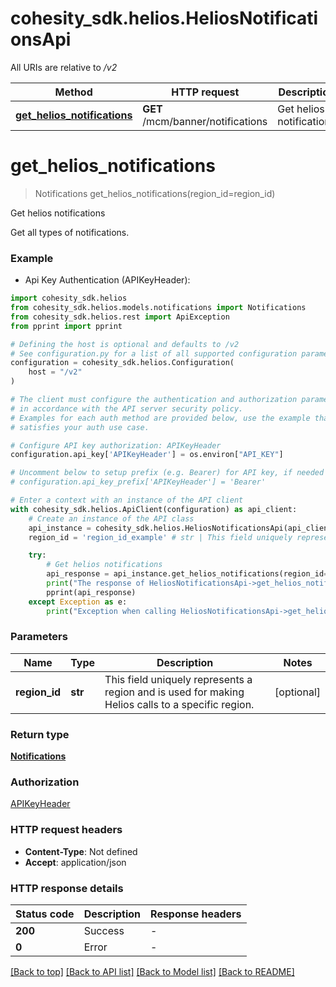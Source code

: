 # cohesity_sdk.helios.HeliosNotificationsApi

All URIs are relative to */v2*

Method | HTTP request | Description
------------- | ------------- | -------------
[**get_helios_notifications**](HeliosNotificationsApi.md#get_helios_notifications) | **GET** /mcm/banner/notifications | Get helios notifications


# **get_helios_notifications**
> Notifications get_helios_notifications(region_id=region_id)

Get helios notifications

Get all types of notifications.

### Example

* Api Key Authentication (APIKeyHeader):

```python
import cohesity_sdk.helios
from cohesity_sdk.helios.models.notifications import Notifications
from cohesity_sdk.helios.rest import ApiException
from pprint import pprint

# Defining the host is optional and defaults to /v2
# See configuration.py for a list of all supported configuration parameters.
configuration = cohesity_sdk.helios.Configuration(
    host = "/v2"
)

# The client must configure the authentication and authorization parameters
# in accordance with the API server security policy.
# Examples for each auth method are provided below, use the example that
# satisfies your auth use case.

# Configure API key authorization: APIKeyHeader
configuration.api_key['APIKeyHeader'] = os.environ["API_KEY"]

# Uncomment below to setup prefix (e.g. Bearer) for API key, if needed
# configuration.api_key_prefix['APIKeyHeader'] = 'Bearer'

# Enter a context with an instance of the API client
with cohesity_sdk.helios.ApiClient(configuration) as api_client:
    # Create an instance of the API class
    api_instance = cohesity_sdk.helios.HeliosNotificationsApi(api_client)
    region_id = 'region_id_example' # str | This field uniquely represents a region and is used for making Helios calls to a specific region. (optional)

    try:
        # Get helios notifications
        api_response = api_instance.get_helios_notifications(region_id=region_id)
        print("The response of HeliosNotificationsApi->get_helios_notifications:\n")
        pprint(api_response)
    except Exception as e:
        print("Exception when calling HeliosNotificationsApi->get_helios_notifications: %s\n" % e)
```



### Parameters


Name | Type | Description  | Notes
------------- | ------------- | ------------- | -------------
 **region_id** | **str**| This field uniquely represents a region and is used for making Helios calls to a specific region. | [optional] 

### Return type

[**Notifications**](Notifications.md)

### Authorization

[APIKeyHeader](../README.md#APIKeyHeader)

### HTTP request headers

 - **Content-Type**: Not defined
 - **Accept**: application/json

### HTTP response details

| Status code | Description | Response headers |
|-------------|-------------|------------------|
**200** | Success |  -  |
**0** | Error |  -  |

[[Back to top]](#) [[Back to API list]](../README.md#documentation-for-api-endpoints) [[Back to Model list]](../README.md#documentation-for-models) [[Back to README]](../README.md)

